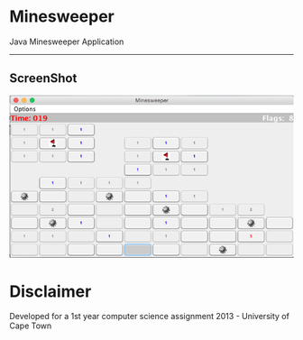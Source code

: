 # Minesweeper

Java Minesweeper Application

---

## ScreenShot

[![solarized dualmode](https://github.com/BrandonJoffe/Minesweeper/blob/master/game-end.png?raw=true)](#features)

# Disclaimer

Developed for a 1st year computer science assignment 2013 - University of Cape Town

